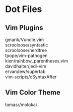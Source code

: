 Dot Files
=======


Vim Plugins
-----------------
gmarik/Vundle.vim  
scrooloose/syntastic  
scrooloose/nerdtree  
tpope/vim-pathogen  
kien/rainbow_parentheses.vim  
davidhalter/jedi-vim  
ervandew/supertab  
vim-scripts/cSyntaxAfter  
  
  
Vim Color Theme
-------------------------
tomasr/molokai
